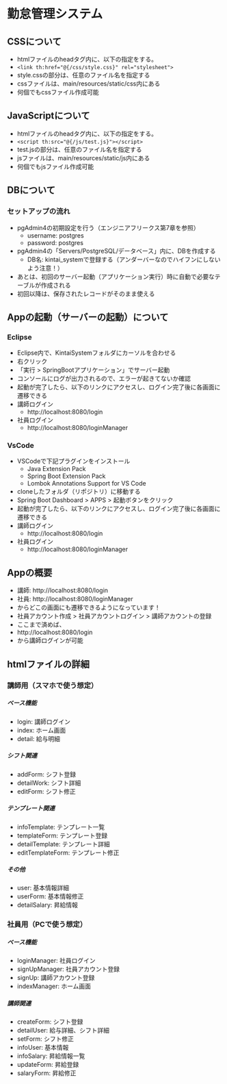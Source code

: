# 勤怠管理システム

## CSSについて
- htmlファイルのheadタグ内に、以下の指定をする。
- ``` <link th:href="@{/css/style.css}" rel="stylesheet"> ```
- style.cssの部分は、任意のファイル名を指定する
- cssファイルは、main/resources/static/css内にある
- 何個でもcssファイル作成可能
  
## JavaScriptについて
- htmlファイルのheadタグ内に、以下の指定をする。
- ``` <script th:src="@{/js/test.js}"></script> ```
- test.jsの部分は、任意のファイル名を指定する
- jsファイルは、main/resources/static/js内にある
- 何個でもjsファイル作成可能

## DBについて
### セットアップの流れ
- pgAdmin4の初期設定を行う（エンジニアフリークス第7章を参照）
  - username: postgres
  - password: postgres
- pgAdmin4の「Servers/PostgreSQL/データベース」内に、DBを作成する
  - DB名: kintai_systemで登録する（アンダーバーなのでハイフンにしないよう注意！）
- あとは、初回のサーバー起動（アプリケーション実行）時に自動で必要なテーブルが作成される
- 初回以降は、保存されたレコードがそのまま使える

## Appの起動（サーバーの起動）について
### Eclipse
- Eclipse内で、KintaiSystemフォルダにカーソルを合わせる
- 右クリック
- 「実行 > SpringBootアプリケーション」でサーバー起動
- コンソールにログが出力されるので、エラーが起きてないか確認
- 起動が完了したら、以下のリンクにアクセスし、ログイン完了後に各画面に遷移できる
- 講師ログイン
  - http://localhost:8080/login
- 社員ログイン
  - http://localhost:8080/loginManager
### VsCode
- VSCodeで下記プラグインをインストール
  - Java Extension Pack
  - Spring Boot Extension Pack
  - Lombok Annotations Support for VS Code
- cloneしたフォルダ（リポジトリ）に移動する
- Spring Boot Dashboard > APPS > 起動ボタンをクリック
- 起動が完了したら、以下のリンクにアクセスし、ログイン完了後に各画面に遷移できる
- 講師ログイン
  - http://localhost:8080/login
- 社員ログイン
  - http://localhost:8080/loginManager
  
## Appの概要
- 講師: http://localhost:8080/login
- 社員: http://localhost:8080/loginManager
- からどこの画面にも遷移できるようになっています！
- 社員アカウント作成 > 社員アカウントログイン > 講師アカウントの登録
- ここまで済めば、
- http://localhost:8080/login
- から講師ログインが可能

## htmlファイルの詳細
### 講師用（スマホで使う想定）
##### ベース機能
- login: 講師ログイン
- index: ホーム画面
- detail: 給与明細
##### シフト関連
- addForm: シフト登録
- detailWork: シフト詳細
- editForm: シフト修正
##### テンプレート関連
- infoTemplate: テンプレート一覧
- templateForm: テンプレート登録
- detailTemplate: テンプレート詳細
- editTemplateForm: テンプレート修正
##### その他
- user: 基本情報詳細
- userForm: 基本情報修正
- detailSalary: 昇給情報
### 社員用（PCで使う想定）
##### ベース機能
- loginManager: 社員ログイン
- signUpManager: 社員アカウント登録
- signUp: 講師アカウント登録
- indexManager: ホーム画面
##### 講師関連
- createForm: シフト登録
- detailUser: 給与詳細、シフト詳細
- setForm: シフト修正
- infoUser: 基本情報
- infoSalary: 昇給情報一覧
- updateForm: 昇給登録
- salaryForm: 昇給修正
